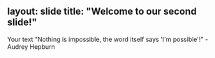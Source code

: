 layout: slide
title: "Welcome to our second slide!"
---
Your text
"Nothing is impossible, the word itself says 'I'm possible'!" -Audrey Hepburn
